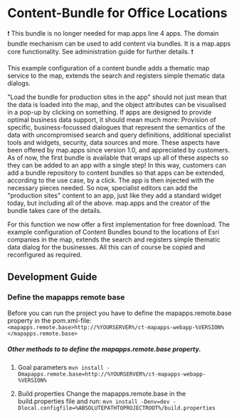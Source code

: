 # Content-Bundle for Office Locations
❗️ This bundle is no longer needed for map.apps line 4 apps. The domain bundle mechanism can be used to add content via bundles. It is a map.apps core functionality. See administration guide for further details. ❗️

This example configuration of a content bundle adds a thematic map service to the map, extends the search and registers simple thematic data dialogs.

"Load the bundle for production sites in the app" should not just mean  that the data is loaded into the map, and the object attributes can be visualised in a pop-up by clicking on something. If apps are designed to provide optimal business data support, it should mean much more: Provision of specific, business-focussed dialogues that represent the semantics of the data with uncompromised search and query definitions, additional specialist tools and widgets, security, data sources and more. These aspects have been offered by map.apps since version 1.0, and appreciated by customers. As of now, the first bundle is available that wraps up all of these aspects so they can be added to an app with a single step! In this way, customers can add a bundle repository to content bundles so that apps can be extended, according to the use case, by a click. The app is then injected with the necessary pieces needed. So now, specialist editors can add the "production sites" content to an app, just like they add a standard widget today, but including all of the above. map.apps and the creator of the bundle takes care of the details.

For this function we now offer a first implementation for free download. The example configuration of Content Bundles bound to the locations of Esri companies in the map, extends the search and registers simple thematic data dialog for the businesses. All this can of course be copied and reconfigured as required.

Development Guide
------------------
### Define the mapapps remote base
Before you can run the project you have to define the mapapps.remote.base property in the pom.xml-file:
`<mapapps.remote.base>http://%YOURSERVER%/ct-mapapps-webapp-%VERSION%</mapapps.remote.base>`

##### Other methods to to define the mapapps.remote.base property.
1. Goal parameters
`mvn install -Dmapapps.remote.base=http://%YOURSERVER%/ct-mapapps-webapp-%VERSION%`

2. Build properties
Change the mapapps.remote.base in the build.properties file and run:
`mvn install -Denv=dev -Dlocal.configfile=%ABSOLUTEPATHTOPROJECTROOT%/build.properties`


